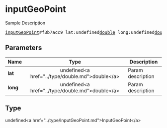 # inputGeoPoint

Sample Description

<pre>
<a href="../constructor/inputGeoPoint.md">inputGeoPoint</a>#f3b7acc9 lat:undefined<a href="../type/double.md">double</a> long:undefined<a href="../type/double.md">double</a> = undefined<a href="../type/InputGeoPoint.md">InputGeoPoint</a>;
</pre>

## Parameters

| Name | Type | Description |
|------|:----:|-------------|
| **lat** | undefined&lt;a href=&#34;../type/double.md&#34;&gt;double&lt;/a&gt; | Param description |
| **long** | undefined&lt;a href=&#34;../type/double.md&#34;&gt;double&lt;/a&gt; | Param description |

## Type

undefined&lt;a href=&#34;../type/InputGeoPoint.md&#34;&gt;InputGeoPoint&lt;/a&gt;
